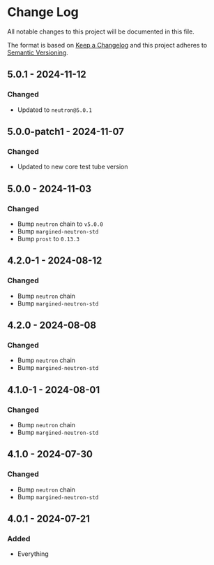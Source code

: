 # Change Log

All notable changes to this project will be documented in this file.

The format is based on [Keep a Changelog](http://keepachangelog.com/)
and this project adheres to [Semantic Versioning](http://semver.org/).

## 5.0.1 - 2024-11-12

### Changed

- Updated to `neutron@5.0.1`

## 5.0.0-patch1 - 2024-11-07

### Changed

- Updated to new core test tube version

## 5.0.0 - 2024-11-03

### Changed

- Bump `neutron` chain to `v5.0.0`
- Bump `margined-neutron-std`
- Bump `prost` to `0.13.3`

## 4.2.0-1 - 2024-08-12

### Changed

- Bump `neutron` chain
- Bump `margined-neutron-std`

## 4.2.0 - 2024-08-08

### Changed

- Bump `neutron` chain
- Bump `margined-neutron-std`

## 4.1.0-1 - 2024-08-01

### Changed

- Bump `neutron` chain
- Bump `margined-neutron-std`

## 4.1.0 - 2024-07-30

### Changed

- Bump `neutron` chain
- Bump `margined-neutron-std`

## 4.0.1 - 2024-07-21

### Added

- Everything
